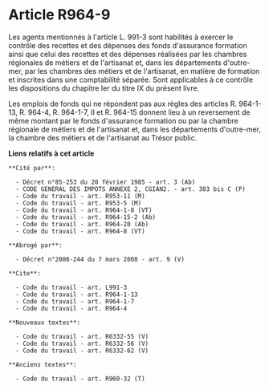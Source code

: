 # Article R964-9

Les agents mentionnés à l'article L. 991-3 sont habilités à exercer le contrôle des recettes et des dépenses des fonds
d'assurance formation ainsi que celui des recettes et des dépenses réalisées par les chambres régionales de métiers et de
l'artisanat et, dans les départements d'outre-mer, par les chambres des métiers et de l'artisanat, en matière de formation et
inscrites dans une comptabilité séparée. Sont applicables à ce contrôle les dispositions du chapitre Ier du titre IX du
présent livre.

Les emplois de fonds qui ne répondent pas aux règles des articles R. 964-1-13, R. 964-4, R. 964-1-7, II et R. 964-15 donnent
lieu à un reversement de même montant par le fonds d'assurance formation ou par la chambre régionale de métiers et de
l'artisanat et, dans les départements d'outre-mer, la chambre des métiers et de l'artisanat au Trésor public.

**Liens relatifs à cet article**

	**Cité par**:

	  - Décret n°85-253 du 20 février 1985 - art. 3 (Ab)
	  - CODE GENERAL DES IMPOTS ANNEXE 2, CGIAN2. - art. 383 bis C (P)
	  - Code du travail - art. R953-11 (M)
	  - Code du travail - art. R953-5 (M)
	  - Code du travail - art. R964-1-8 (VT)
	  - Code du travail - art. R964-15-2 (Ab)
	  - Code du travail - art. R964-20 (Ab)
	  - Code du travail - art. R964-8 (VT)

	**Abrogé par**:

	  - Décret n°2008-244 du 7 mars 2008 - art. 9 (V)

	**Cite**:

	  - Code du travail - art. L991-3
	  - Code du travail - art. R964-1-13
	  - Code du travail - art. R964-1-7
	  - Code du travail - art. R964-4

	**Nouveaux textes**:

	  - Code du travail - art. R6332-55 (V)
	  - Code du travail - art. R6332-56 (V)
	  - Code du travail - art. R6332-62 (V)

	**Anciens textes**:

	  - Code du travail - art. R960-32 (T)
